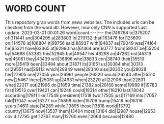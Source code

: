 # WORD COUNT
This repository grab words from news websites. The included urls can be checked from the word.db.
However, now only CNN is supported
Last update: 2023-03-01 00:01:26
word|count
---|---
the|749764
to|375207
of|311441
and|304205
a|283803
in|270132
that|163476
for|125609
on|114578
is|108804
it|99756
said|86937
with|84837
as|79049
was|74164
he|65321
have|63365
at|62990
has|61364
are|60777
from|59247
be|55254
by|54688
i|53382
this|52945
but|49547
his|48298
an|47262
not|45319
we|45061
they|43439
will|38896
who|38833
cnn|38740
their|35510
more|35419
been|33484
about|31871
its|31651
us|30384
she|30313
or|29551
had|29113
which|28949
were|28340
also|28302
you|28028
her|27905
one|27055
year|26961
people|26520
would|26243
after|25510
new|25467
there|25081
up|24931
when|23220
all|22906
than|22801
what|22317
out|21996
do|21859
time|21382
so|20168
some|19989
if|19783
first|19513
over|19421
can|19248
could|18314
other|18210
last|18042
according|17811
like|17548
president|17518
two|17505
just|17169
into|17057
told|17042
now|16277
our|15898
biden|15706
trump|15416
no|15316
years|14611
state|14289
while|13895
those|13818
world|13792
country|13675
how|13537
them|13404
most|13164
did|12987
house|12953
covid|12795
get|12767
many|12760
even|12664
because|12480
